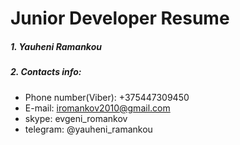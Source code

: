 # Junior Developer Resume
##### 1. Yauheni Ramankou
##### 2. Contacts info:
* Phone number(Viber): +375447309450
* E-mail: iromankov2010@gmail.com
* skype: evgeni_romankov
* telegram: @yauheni_ramankou